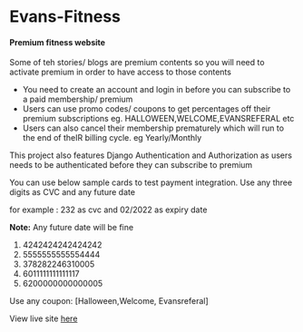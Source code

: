 # Evans-Fitness

<h4>Premium fitness website</h4>

<p>
Some of teh stories/ blogs are  premium contents so you will need to activate premium in order to have access to those contents
</p>
<ul>
    <li>You need to create an account and login in before you can subscribe to a paid membership/ premium</li>
    <li>Users can use promo codes/ coupons to get percentages off their premium subscriptions eg. HALLOWEEN,WELCOME,EVANSREFERAL etc</li>
    <li>Users can also cancel their membership prematurely which will run to the end of theIR billing cycle. eg Yearly/Monthly</li>
</ul>

<p>This project also features Django Authentication and Authorization as users needs to be authenticated before they can subscribe to premium</p>

<p>You can  use below sample cards to test payment integration.
Use any three digits as CVC and any future date

for example : 232 as cvc and 02/2022 as expiry date
</p>

<p>
 <b> Note:</b> Any future date will be fine
</p>

<ol>
    <li>4242424242424242</li>
    <li>5555555555554444</li>
    <li>378282246310005</li>
   <li>6011111111111117</li>
   <li>6200000000000005</li>
</ol>

<p>
  Use any coupon: [Halloween,Welcome, Evansreferal]
</p>

<p>
View live site <a href="eafitness.herokuapp.com" target="_blank">here</a> 
</p>
